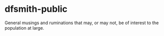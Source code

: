 dfsmith-public
==============

General musings and ruminations that may, or may not, be of interest to the population at large.
